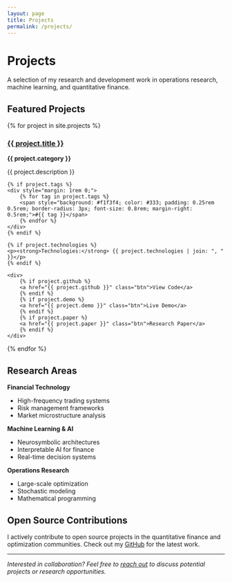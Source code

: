 ```yaml
---
layout: page
title: Projects
permalink: /projects/
---
```


# Projects

A selection of my research and development work in operations research, machine learning, and quantitative finance.

## Featured Projects

<div class="project-grid">

{% for project in site.projects %}
<div class="project-card">
    <h3><a href="{{ project.url | relative_url }}">{{ project.title }}</a></h3>
    <p><strong>{{ project.category }}</strong></p>
    <p>{{ project.description }}</p>
    
    {% if project.tags %}
    <div style="margin: 1rem 0;">
        {% for tag in project.tags %}
        <span style="background: #f1f3f4; color: #333; padding: 0.25rem 0.5rem; border-radius: 3px; font-size: 0.8rem; margin-right: 0.5rem;">#{{ tag }}</span>
        {% endfor %}
    </div>
    {% endif %}
    
    {% if project.technologies %}
    <p><strong>Technologies:</strong> {{ project.technologies | join: ", " }}</p>
    {% endif %}
    
    <div>
        {% if project.github %}
        <a href="{{ project.github }}" class="btn">View Code</a>
        {% endif %}
        {% if project.demo %}
        <a href="{{ project.demo }}" class="btn">Live Demo</a>
        {% endif %}
        {% if project.paper %}
        <a href="{{ project.paper }}" class="btn">Research Paper</a>
        {% endif %}
    </div>
</div>
{% endfor %}

</div>

## Research Areas

**Financial Technology**
- High-frequency trading systems
- Risk management frameworks
- Market microstructure analysis

**Machine Learning & AI**
- Neurosymbolic architectures
- Interpretable AI for finance
- Real-time decision systems

**Operations Research**
- Large-scale optimization
- Stochastic modeling
- Mathematical programming

## Open Source Contributions

I actively contribute to open source projects in the quantitative finance and optimization communities. Check out my [GitHub](https://github.com/Abhishek282001Tiwari) for the latest work.

---

*Interested in collaboration? Feel free to [reach out](/pages/contact/) to discuss potential projects or research opportunities.*